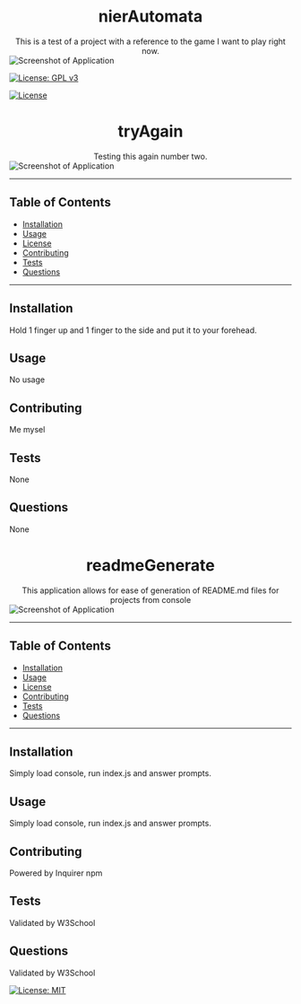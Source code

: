 
<h1 align="center">nierAutomata</h1>
<div align="center">This is a test of a project with a reference to the game I want to play right now.</div>
<img src="https://image.api.playstation.com/vulcan/img/rnd/202010/1520/5liN9zIS3F0j74pareZ2Ehk0.png" align="center" alt="Screenshot of Application">

[![License: GPL v3](https://img.shields.io/badge/License-GPLv3-blue.svg)](https://www.gnu.org/licenses/gpl-3.0)

[![License](https://img.shields.io/badge/License-Apache%202.0-blue.svg)](https://opensource.org/licenses/Apache-2.0)

<h1 align="center">tryAgain</h1>
<div align="center">Testing this again number two.</div>
<img src="https://image.api.playstation.com/vulcan/img/rnd/202010/1520/5liN9zIS3F0j74pareZ2Ehk0.png" align="center" alt="Screenshot of Application">

---

## Table of Contents
- [Installation](#installation)
- [Usage](#usage)
- [License](#license)
- [Contributing](#contributing)
- [Tests](#tests)
- [Questions](#questions)

---

## Installation

Hold 1 finger up and 1 finger to the side and put it to your forehead.

## Usage

No usage

## Contributing

Me mysel

## Tests

None

## Questions

None

<h1 align="center">readmeGenerate</h1>
<div align="center">This application allows for ease of generation of README.md files for projects from console</div>
<img src="https://image.api.playstation.com/vulcan/img/rnd/202010/1520/5liN9zIS3F0j74pareZ2Ehk0.png" align="center" alt="Screenshot of Application">

  ---
  
  ## Table of Contents
  - [Installation](#installation)
  - [Usage](#usage)
  - [License](#license)
  - [Contributing](#contributing)
  - [Tests](#tests)
  - [Questions](#questions)
  
  ---
  
  ## Installation
  
  Simply load console, run index.js and answer prompts.
  
  ## Usage
  
  Simply load console, run index.js and answer prompts.
  
  ## Contributing
  
  Powered by Inquirer npm
  
  ## Tests
  
  Validated by W3School
  
  ## Questions
  
  Validated by W3School
  
  [![License: MIT](https://img.shields.io/badge/License-MIT-yellow.svg)](https://opensource.org/licenses/MIT)
  